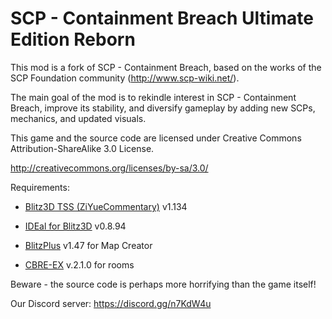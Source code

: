 # SCP - Containment Breach Ultimate Edition Reborn

This mod is a fork of SCP - Containment Breach, based on the works of the SCP Foundation community (http://www.scp-wiki.net/).

The main goal of the mod is to rekindle interest in SCP - Containment Breach, improve its stability, and diversify gameplay by adding new SCPs, mechanics, and updated visuals.

This game and the source code are licensed under Creative Commons Attribution-ShareAlike 3.0 License.

http://creativecommons.org/licenses/by-sa/3.0/

Requirements:

-	[Blitz3D TSS (ZiYueCommentary)](https://github.com/ZiYueCommentary/Blitz3D/releases) v1.134

-	[IDEal for Blitz3D](https://web.archive.org/web/20130827150202/http://fungamesfactory.com/download.php?get=IDEalSetup_0.8.94.exe) v0.8.94

-	[BlitzPlus](https://blitzplus.software.informer.com/download/) v1.47 for Map Creator

-	[CBRE-EX](https://github.com/AnalogFeelings/cbre-ex/releases) v.2.1.0 for rooms

Beware - the source code is perhaps more horrifying than the game itself!

Our Discord server: https://discord.gg/n7KdW4u
